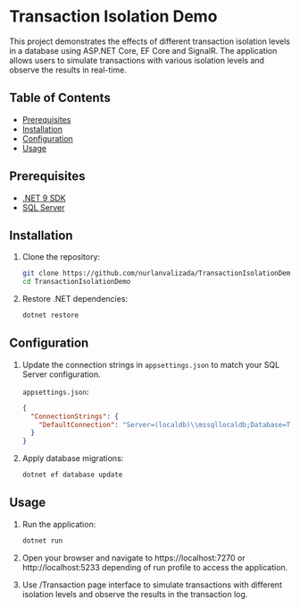 # Transaction Isolation Demo

This project demonstrates the effects of different transaction isolation levels in a database using ASP.NET Core, EF Core and SignalR. The application allows users to simulate transactions with various isolation levels and observe the results in real-time.

## Table of Contents

- [Prerequisites](#prerequisites)
- [Installation](#installation)
- [Configuration](#configuration)
- [Usage](#usage)

## Prerequisites

- [.NET 9 SDK](https://dotnet.microsoft.com/download/dotnet/9.0)
- [SQL Server](https://www.microsoft.com/en-us/sql-server/sql-server-downloads)

## Installation

1. Clone the repository:
    ```sh
    git clone https://github.com/nurlanvalizada/TransactionIsolationDemo.git
    cd TransactionIsolationDemo
    ```

2. Restore .NET dependencies:
    ```sh
    dotnet restore
    ```

## Configuration

1. Update the connection strings in `appsettings.json` to match your SQL Server configuration.

   `appsettings.json`:
    ```json
    {
      "ConnectionStrings": {
        "DefaultConnection": "Server=(localdb)\\mssqllocaldb;Database=TransactionIsolationDemo;Trusted_Connection=True;"
      }
    }
    ```

2. Apply database migrations:
    ```sh
    dotnet ef database update
    ```

## Usage

1. Run the application:
    ```sh
    dotnet run
    ```

2. Open your browser and navigate to https://localhost:7270 or http://localhost:5233 depending of run profile to access the application.

3. Use  /Transaction page interface to simulate transactions with different isolation levels and observe the results in the transaction log.